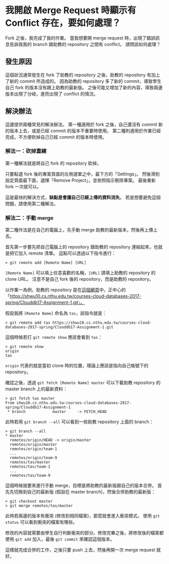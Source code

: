 # 我開啟 Merge Request 時顯示有 Conflict 存在，要如何處理？

Fork 之後，我完成了我的作業。 當我想要開 merge request 時，出現了錯誤訊息告訴我我的 branch 跟助教的 repository 之間有 conflict。 請問該如何處理？

## 發生原因

這個狀況通常發生在 fork 了助教的 repository 之後，助教的 repository 有加上了新的 commit 所造成的。 因為助教的 repository 多了新的 commit，導致學生自己 fork 的版本沒有跟上助教的最新版。 之後可能又增加了新的內容，導致兩邊版本出現了分岐，進而出現了 conflict 的情況。

## 解決辦法

這邊提供兩種常見的解決辦法。 第一種適用於 fork 之後，自己還沒有 commit 新的版本上去，或是已經 commit 的版本不重要時使用。 第二種則適用於作業已經完成，不方便砍掉自己已經 commit 的版本時使用。

### 解法一：砍掉重練

第一種解法就是將自己 fork 的 repository 砍掉。

只要點選 fork 後的專案頁面的左側選單之中，最下方的「Settings」。 然後滑到設定頁面最下面，選擇「Remove Project」，並依照指示刪除專案。 最後重新 fork 一次就可以。

這是最快的解決方式，**缺點是會讓自己已經上傳的資料消失**。 若是想要避免這個問題，請使用第二種解法。

### 解法二：手動 merge

第二種作法是在自己的電腦上，先手動 merge 助教的最新版本，然後再上傳上去。

首先第一步要先把自己電腦上的 repository 跟助教的 repository 連結起來，也就是把它加入 remote 清單。 這點可以透過以下指令進行：

```
> git remote add [Remote Name] [URL]
```

`[Remote Name]` 可以填上任意喜歡的名稱，`[URL]` 請填上助教的 repository 的 clone URL。 注意不是自己 fork 後的 repository，而是助教的 repository。

以作業一為例，助教的 repository 是在[這個網頁](https://shwu10.cs.nthu.edu.tw/courses-cloud-databases-2017-spring/Clouddb17-Assignment-1)中，正中心的「https://shwu10.cs.nthu.edu.tw/courses-cloud-databases-2017-spring/Clouddb17-Assignment-1.git」。

假設我將 `[Remote Name]` 命名為 `tas`，該指令就是：

```
> git remote add tas https://shwu10.cs.nthu.edu.tw/courses-cloud-databases-2017-spring/Clouddb17-Assignment-1.git
```

這個時候若打 `git remote show` 應該會看到 `tas`：

```
> git remote show
origin
tas
```

`origin` 代表的就是當初 clone 時的位置，理論上應該是指向自己帳號下的 repository。

確認之後，透過 `git fetch [Remote Name] master` 可以下載助教 repository 的 master branch 上的最新資料：

```
> git fetch tas master
From shwu10.cs.nthu.edu.tw:courses-cloud-databases-2017-spring/Clouddb17-Assignment-1
 * branch            master     -> FETCH_HEAD
```

此時若用 `git branch --all` 可以看到一些助教 repository 上面的 branch：

```
> git branch --all
* master
  remotes/origin/HEAD -> origin/master
  remotes/origin/master
  remotes/origin/team-1
  ...
  remotes/origin/team-9
  remotes/tas/master
  remotes/tas/team-1
  ...
  remotes/tas/team-9
```

這個時候就要來進行手動 merge，目標是將助教的最新版跟自己的版本合併。 首先先切換到自己的最新版 (假設在 master branch)，然後合併助教的最新版：

```
> git checkout master
> git merge remotes/tas/master
```

此時若兩邊的版本有衝突 (修改到相同檔案)，那麼就會進入衝突模式。 使用 `git status` 可以看到衝突的檔案有哪些。

修改的內容就需要由學生自行判斷衝突的部分。修改完畢之後，將修改後的檔案都使用 `git add` 加入，最後 `git commit` 來確認這個版本。

這樣就完成合併的工作，之後只要 push 上去，然後再開一次 merge request 就好。
